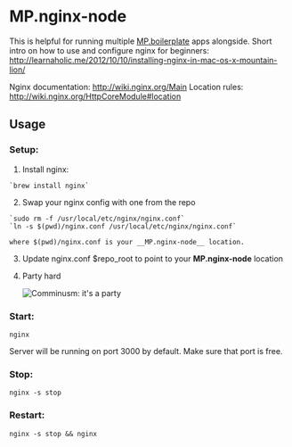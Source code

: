 # MP.nginx-node

This is helpful for running multiple [MP.boilerplate](https://github.com/moviepilot/mp.boilerplate) apps alongside.
Short intro on how to use and configure nginx for beginners: http://learnaholic.me/2012/10/10/installing-nginx-in-mac-os-x-mountain-lion/

Nginx documentation: http://wiki.nginx.org/Main
Location rules: http://wiki.nginx.org/HttpCoreModule#location

## Usage

### Setup:

  1. Install nginx:

    `brew install nginx`

  2. Swap your nginx config with one from the repo

    `sudo rm -f /usr/local/etc/nginx/nginx.conf`
    `ln -s $(pwd)/nginx.conf /usr/local/etc/nginx/nginx.conf`

    where $(pwd)/nginx.conf is your __MP.nginx-node__ location.

  3. Update nginx.conf $repo_root to point to your __MP.nginx-node__ location

  4. Party hard

     ![Comminusm: it's a party](http://voicesofthenation.com/wp-content/uploads/2011/12/communism.jpg)

### Start:

  `nginx`

  Server will be running on port 3000 by default. Make sure that port is free.

### Stop:

  `nginx -s stop`

### Restart:

  `nginx -s stop && nginx`
